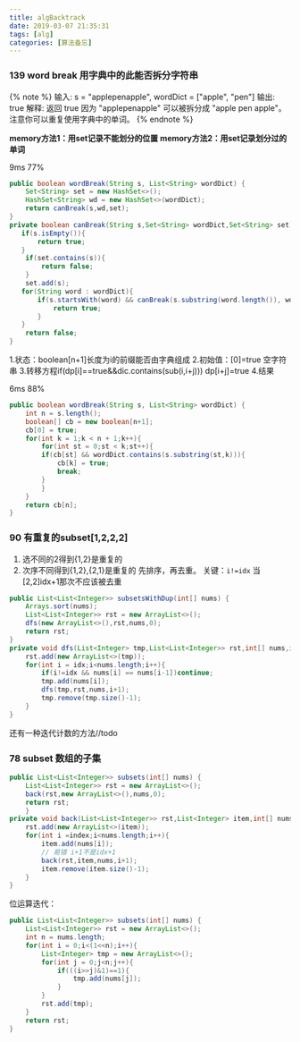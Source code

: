 ```yaml
---
title: algBacktrack
date: 2019-03-07 21:35:31
tags: [alg]
categories: [算法备忘]
---
```

### 139 word break 用字典中的此能否拆分字符串
{% note %}
输入: s = "applepenapple", wordDict = ["apple", "pen"]
输出: true
解释: 返回 true 因为 "applepenapple" 可以被拆分成 "apple pen apple"。
     注意你可以重复使用字典中的单词。
{% endnote %}

**memory方法1：用set记录不能划分的位置**
**memory方法2：用set记录划分过的单词**

9ms 77%

```java
public boolean wordBreak(String s, List<String> wordDict) {
    Set<String> set = new HashSet<>();
    HashSet<String> wd = new HashSet<>(wordDict);
    return canBreak(s,wd,set);
}
private boolean canBreak(String s,Set<String> wordDict,Set<String> set){
   if(s.isEmpty()){
       return true;
   }
    if(set.contains(s)){
        return false;
    }
    set.add(s);
   for(String word : wordDict){
       if(s.startsWith(word) && canBreak(s.substring(word.length()), wordDict, set)){
           return true;
       }
   }
    return false;
}
```


1.状态：boolean[n+1]长度为i的前缀能否由字典组成
2.初始值：[0]=true 空字符串
3.转移方程if(dp[i]==true&&dic.contains(sub(i,i+j))) dp[i+j]=true
4.结果

6ms 88%
```java
public boolean wordBreak(String s, List<String> wordDict) {
    int n = s.length();
    boolean[] cb = new boolean[n+1];
    cb[0] = true;
    for(int k = 1;k < n + 1;k++){
        for(int st = 0;st < k;st++){
        if(cb[st] && wordDict.contains(s.substring(st,k))){
            cb[k] = true;
            break;
        }
        }
    }
    return cb[n];
}
```


### 90 有重复的subset[1,2,2,2]
1. 选不同的2得到{1,2}是重复的
2. 次序不同得到{1,2},{2,1}是重复的
先排序，再去重。
关键：`i!=idx` 当[2,2]idx+1那次不应该被去重

```java
public List<List<Integer>> subsetsWithDup(int[] nums) {
    Arrays.sort(nums);
    List<List<Integer>> rst = new ArrayList<>();
    dfs(new ArrayList<>(),rst,nums,0);
    return rst;
}
private void dfs(List<Integer> tmp,List<List<Integer>> rst,int[] nums,int idx){
    rst.add(new ArrayList<>(tmp));
    for(int i = idx;i<nums.length;i++){
        if(i!=idx && nums[i] == nums[i-1])continue;
        tmp.add(nums[i]);
        dfs(tmp,rst,nums,i+1);
        tmp.remove(tmp.size()-1);
    }
}
```

还有一种迭代计数的方法//todo

### 78 subset 数组的子集
```java
public List<List<Integer>> subsets(int[] nums) {
    List<List<Integer>> rst = new ArrayList<>();
    back(rst,new ArrayList<>(),nums,0);
    return rst;
    }
private void back(List<List<Integer>> rst,List<Integer> item,int[] nums,int index){
    rst.add(new ArrayList<>(item));
    for(int i =index;i<nums.length;i++){
        item.add(nums[i]);
        // 易错 i+1不是idx+1
        back(rst,item,nums,i+1);
        item.remove(item.size()-1);
    }
}
```
位运算迭代：
```java
public List<List<Integer>> subsets(int[] nums) {
    List<List<Integer>> rst = new ArrayList<>();
    int n = nums.length;
    for(int i = 0;i<(1<<n);i++){
        List<Integer> tmp = new ArrayList<>();
        for(int j = 0;j<n;j++){
            if(((i>>j)&1)==1){
                tmp.add(nums[j]);
            }
        }
        rst.add(tmp);
    }
    return rst;
}
```